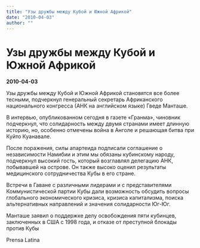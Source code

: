 ```yaml
---
title: "Узы дружбы между Кубой и Южной Африкой"
date: "2010-04-03"
author: ""
---
```


# Узы дружбы между Кубой и Южной Африкой

**2010-04-03** 

Узы дружбы между Кубой и Южной Африкой становятся все более тесными, подчеркнул генеральный секретарь Африканского национального конгресса (АНК на английском языке) Гведе Манташе.

В интервью, опубликованном сегодня в газете «Гранма», чиновник подчеркнул, что солидарность между двумя странами имеет длинную историю, но, особенно отмечены война в Анголе и решающая битва при Куйто Куанавале.

После поражения, силы апартеида подписали соглашение о независимости Намибии и этим мы обязаны кубинскому народу, подчеркнул высокий гость, который возглавлял делегацию АНК, побывавшей на острове. Он также высоко оценил результаты медицинского сотрудничества Кубы в его стране.

Встречи в Гаване с различными лидерами и с представителями Коммунистической партии Кубы дали возможность обсудить вопросы глобального экономического кризиса, кризиса капитализма, поиска альтернативных направлений и значения солидарности Юг-Юг.

Манташе заявил о поддержке делу освобождения пяти кубинцев, заключенных в США с 1998 года, и отказе от преступной блокады против Кубы

Prensa Latina